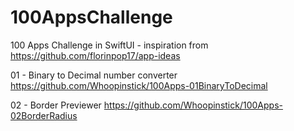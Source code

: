 # 100AppsChallenge
100 Apps Challenge in SwiftUI - inspiration from https://github.com/florinpop17/app-ideas

01 - Binary to Decimal number converter
https://github.com/Whoopinstick/100Apps-01BinaryToDecimal

02 - Border Previewer
https://github.com/Whoopinstick/100Apps-02BorderRadius
